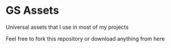 # GS Assets

Universal assets that I use in most of my projects

Feel free to fork this repository or download anything from here
